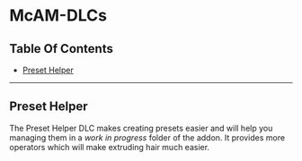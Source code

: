 # McAM-DLCs
## Table Of Contents
- [Preset Helper](https://github.com/BlueEvilGFX/McAM-DLCs/edit/dev/README.md#preset-helper)


---




## Preset Helper

The Preset Helper DLC makes creating presets easier and will help you managing them in a _work in progress_ folder of the addon. It provides more operators which will make extruding hair much easier.
